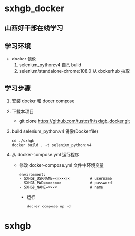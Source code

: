 # sxhgb_docker

## 山西好干部在线学习

## 学习环境

- docker 镜像
  1. selenium_python:v4     自己 bulid
  2. selenium/standalone-chrome:108.0  从 dockerhub 拉取

## 学习步骤

1. 安装 docker 和 docer compose

2. 下载本项目
   
   - git clone https://github.com/tustxsfh/sxhgb_docker.git

3. build selenium_python:v4 镜像(Dockerfile)
   
   ```
   cd ./sxhgb
   docker build . -t selenium_python:v4   
   ```

4. 从 docker-compose.yml 运行程序
   
   - 修改 docker-compose.yml 文件中环境变量
     
     ```
     environment:
     - SXHGB_USRNAME=×××××××         # username
     - SXHGB_PWD=×××××××             # password
     - SXHGB_NAME=××××               # name 
     ```
     
     - 运行
       
       ```
       docker compose up -d
       ```
# sxhgb
